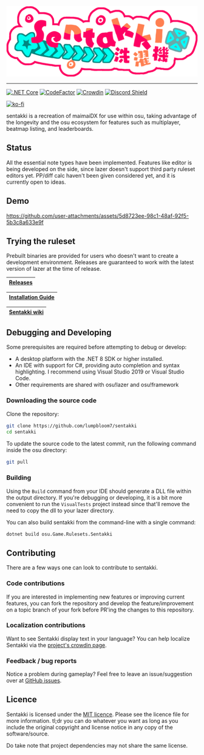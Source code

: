 ![sentakki](assets/logov4.png)

---
[![.NET Core](https://github.com/LumpBloom7/sentakki/workflows/.NET%20Core/badge.svg)](https://github.com/LumpBloom7/sentakki/actions?query=workflow%3A%22.NET+Core%22)
[![CodeFactor](https://www.codefactor.io/repository/github/lumpbloom7/sentakki/badge)](https://www.codefactor.io/repository/github/lumpbloom7/sentakki)
[![Crowdin](https://badges.crowdin.net/sentakki/localized.svg)](https://crowdin.com/project/sentakki)
[![Discord Shield](https://discordapp.com/api/guilds/700619421466624050/widget.png?style=shield)](https://discord.gg/CQPNADu)

[![ko-fi](https://www.ko-fi.com/img/githubbutton_sm.svg)](https://ko-fi.com/E1E01N56M)

sentakki is a recreation of maimaiDX for use within osu, taking advantage of the longevity and the osu ecosystem for features such as multiplayer, beatmap listing, and leaderboards.

## Status


All the essential note types have been implemented. Features like editor is being developed on the side, since lazer doesn't support third party ruleset editors yet. PP/diff calc haven't been given considered yet, and it is currently open to ideas.

## Demo

https://github.com/user-attachments/assets/5d8723ee-98c1-48af-92f5-5b3c8a633e9f

## Trying the ruleset

Prebuilt binaries are provided for users who doesn't want to create a development environment. Releases are guaranteed to work with the latest version of lazer at the time of release.

| [Releases](https://github.com/lumpbloom7/sentakki/releases/) |
| ------------------------------------------------------------ |

| [Installation Guide](https://github.com/LumpBloom7/sentakki/wiki/Ruleset-installation-guide) |
| -------------------------------------------------------------------------------------------- |

| [Sentakki wiki](https://github.com/LumpBloom7/sentakki/wiki/) |
| ------------------------------------------------------------- |

## Debugging and Developing

Some prerequisites are required before attempting to debug or develop:

* A desktop platform with the .NET 8 SDK or higher installed.
* An IDE with support for C#, providing auto completion and syntax highlighting. I recommend using Visual Studio 2019 or Visual Studio Code.
* Other requirements are shared with osu!lazer and osu!framework

### Downloading the source code

Clone the repository:

```sh
git clone https://github.com/lumpbloom7/sentakki
cd sentakki
```

To update the source code to the latest commit, run the following command inside the osu directory:

```sh
git pull
```

### Building

Using the `Build` command from your IDE should generate a DLL file within the output directory. If you're debugging or developing, it is a bit more convenient to run the `VisualTests` project instead since that'll remove the need to copy the dll to your lazer directory.

You can also build sentakki from the command-line with a single command:

```sh
dotnet build osu.Game.Rulesets.Sentakki
```

## Contributing

There are a few ways one can look to contribute to sentakki.

### Code contributions

If you are interested in implementing new features or improving current features, you can fork the repository and develop the feature/improvement on a topic branch of your fork before PR'ing the changes to this repository.

### Localization contributions

Want to see Sentakki display text in your language? You can help localize Sentakki via the [project's crowdin page](https://crowdin.com/project/sentakki).

### Feedback / bug reports

Notice a problem during gameplay? Feel free to leave an issue/suggestion over at [GitHub issues](https://github.com/LumpBloom7/sentakki/issues).

## Licence

Sentakki is licensed under the [MIT licence](https://opensource.org/licenses/MIT). Please see the licence file for more information. tl;dr you can do whatever you want as long as you include the original copyright and license notice in any copy of the software/source.

Do take note that project dependencies may not share the same license.
